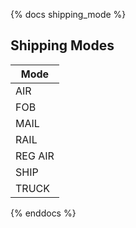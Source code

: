 {% docs shipping_mode %}

## Shipping Modes

| Mode      |
|-----------|
| AIR       |
| FOB       |
| MAIL      |
| RAIL      |
| REG AIR   |
| SHIP      |
| TRUCK     |


{% enddocs %}